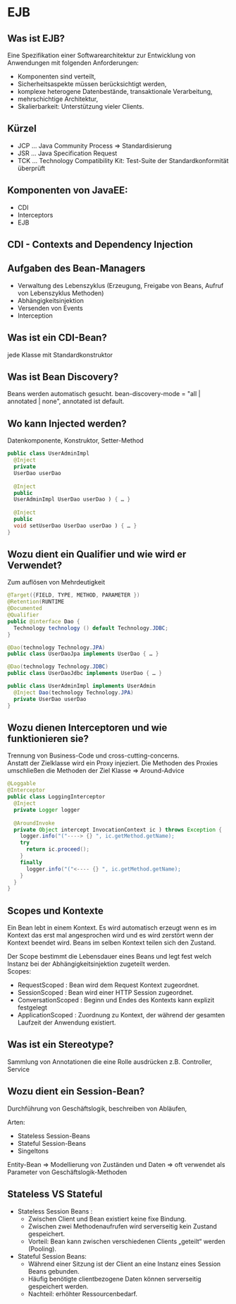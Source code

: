 # EJB
## Was ist EJB?
Eine Spezifikation einer Softwarearchitektur zur Entwicklung von Anwendungen mit
folgenden Anforderungen:
 - Komponenten sind verteilt,
 - Sicherheitsaspekte müssen berücksichtigt werden,
 - komplexe heterogene Datenbestände, transaktionale Verarbeitung, 
 - mehrschichtige Architektur,
 - Skalierbarkeit: Unterstützung vieler Clients.
 
## Kürzel
  - JCP ... Java Community Process => Standardisierung
  - JSR ... Java Specification Request
  - TCK ... Technology Compatibility Kit: Test-Suite der Standardkonformität überprüft
  
## Komponenten von JavaEE:
  - CDI
  - Interceptors
  - EJB
  
 ## CDI - Contexts and Dependency Injection
 
 
 ## Aufgaben des Bean-Managers
 - Verwaltung des Lebenszyklus (Erzeugung, Freigabe von Beans, Aufruf von Lebenszyklus Methoden)
 - Abhängigkeitsinjektion
 - Versenden von Events
 - Interception
 
 ## Was ist ein CDI-Bean?
 jede Klasse mit Standardkonstruktor
 
 ## Was ist Bean Discovery?
 Beans werden automatisch gesucht. bean-discovery-mode = "all | annotated | none", annotated ist default.
 
 
## Wo kann Injected werden?
Datenkomponente, Konstruktor, Setter-Method
```Java
public class UserAdminImpl
  @Inject
  private
  UserDao userDao
  
  @Inject
  public
  UserAdminImpl UserDao userDao ) { … }
  
  @Inject
  public
  void setUserDao UserDao userDao ) { … }
}
```
 
## Wozu dient ein Qualifier und wie wird er Verwendet?
Zum auflösen von Mehrdeutigkeit

```Java
@Target({FIELD, TYPE, METHOD, PARAMETER })
@Retention(RUNTIME
@Documented
@Qualifier
public @interface Dao {
  Technology technology () default Technology.JDBC;
}

@Dao(technology Technology.JPA)
public class UserDaoJpa implements UserDao { … }

@Dao(technology Technology.JDBC)
public class UserDaoJdbc implements UserDao { … }

public class UserAdminImpl implements UserAdmin
  @Inject Dao(technology Technology.JPA)
  private UserDao userDao
}
```

## Wozu dienen Interceptoren und wie funktionieren sie?
Trennung von Business-Code und cross-cutting-concerns.  
Anstatt der Zielklasse wird ein Proxy injeziert. Die Methoden des Proxies umschließen die Methoden der Ziel Klasse => Around-Advice
```Java
@Loggable
@Interceptor
public class LoggingInterceptor
  @Inject
  private Logger logger
  
  @AroundInvoke
  private Object intercept InvocationContext ic ) throws Exception {
    logger.info("("----> {} ", ic.getMethod.getName);
    try
      return ic.proceed();
    }
    finally
      logger.info("("<---- {} ", ic.getMethod.getName);
    }
  }
}
```
## Scopes und Kontexte
Ein Bean lebt in einem Kontext. Es wird automatisch erzeugt wenn es im Kontext das erst mal angesprochen wird und es wird zerstört wenn der Kontext beendet wird. Beans im selben Kontext teilen sich den Zustand.  

Der Scope bestimmt die Lebensdauer eines Beans und legt fest welch Instanz bei der Abhängigkeitsinjektion zugeteilt werden.  
Scopes: 
 - RequestScoped : Bean wird dem Request Kontext zugeordnet.
 - SessionScoped : Bean wird einer HTTP Session zugeordnet.
 - ConversationScoped : Beginn und Endes des Kontexts kann explizit festgelegt
 - ApplicationScoped : Zuordnung zu Kontext, der während der gesamten Laufzeit der Anwendung existiert.
 
## Was ist ein Stereotype?
  Sammlung von Annotationen die eine Rolle ausdrücken z.B. Controller, Service
  
## Wozu dient ein Session-Bean?
  Durchführung von Geschäftslogik, beschreiben von Abläufen,  
  
  Arten:
  - Stateless Session-Beans
  - Stateful Session-Beans
  - Singeltons
 
 Entity-Bean => Modellierung von Zuständen und Daten => oft verwendet als Parameter von Geschäftslogik-Methoden
 
## Stateless VS Stateful
 - Stateless Session Beans :
   - Zwischen Client und Bean existiert keine fixe Bindung.
   - Zwischen zwei Methodenaufrufen wird serverseitig kein Zustand gespeichert.
   - Vorteil: Bean kann zwischen verschiedenen Clients „geteilt“ werden (Pooling).
- Stateful Session Beans:
   - Während einer Sitzung ist der Client an eine Instanz eines Session Beans gebunden.
   - Häufig benötigte clientbezogene Daten können serverseitig gespeichert werden.
   - Nachteil: erhöhter Ressourcenbedarf.
